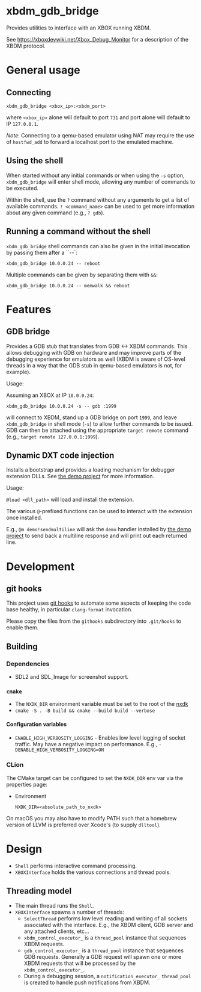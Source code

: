 # xbdm_gdb_bridge

Provides utilities to interface with an XBOX running XBDM.

See https://xboxdevwiki.net/Xbox_Debug_Monitor for a description of the XBDM protocol.

# General usage

## Connecting

`xbdm_gdb_bridge <xbox_ip>:<xbdm_port>`

where `<xbox_ip>` alone will default to port `731` and port alone will default to
IP `127.0.0.1`.

_Note_: Connecting to a qemu-based emulator using NAT may require the use of
`hostfwd_add` to forward a localhost port to the emulated machine. 

## Using the shell

When started without any initial commands or when using the `-s` option,
`xbdm_gdb_bridge` will enter shell mode, allowing any number of commands to be
executed.

Within the shell, use the `?` command without any arguments to get a list of available 
commands. `? <command_name>` can be used to get more information about any given command
(e.g., `? gdb`).

## Running a command without the shell

`xbdm_gdb_bridge` shell commands can also be given in the initial invocation by passing
them after a ``--`:

`xbdm_gdb_bridge 10.0.0.24 -- reboot`

Multiple commands can be given by separating them with `&&`:

`xbdm_gdb_bridge 10.0.0.24 -- memwalk && reboot`

# Features

## GDB bridge

Provides a GDB stub that translates from GDB <-> XBDM commands. This allows debugging
with GDB on hardware and may improve parts of the debugging experience for emulators
as well (XBDM is aware of OS-level threads in a way that the GDB stub in qemu-based
emulators is not, for example).

Usage:

Assuming an XBOX at IP `10.0.0.24`:

`xbdm_gdb_bridge 10.0.0.24 -s -- gdb :1999`

will connect to XBDM, stand up a GDB bridge on port `1999`, and leave `xbdm_gdb_bridge`
in shell mode (`-s`) to allow further commands to be issued. GDB can then be attached 
using the appropriate `target remote` command (e.g., `target remote 127.0.0.1:1999`).

## Dynamic DXT code injection

Installs a bootstrap and provides a loading mechanism for debugger extension DLLs.
See [the demo project](https://github.com/abaire/nxdk_demo_dyndxt) for more information.

Usage:

`@load <dll_path>` will load and install the extension.

The various `@`-prefixed functions can be used to interact with the extension once 
installed.

E.g., `@m demo!sendmultiline` will ask the `demo` handler installed by 
[the demo project](https://github.com/abaire/nxdk_demo_dyndxt) to send back a multiline
response and will print out each returned line.

# Development

## git hooks

This project uses [git hooks](https://git-scm.com/book/en/v2/Customizing-Git-Git-Hooks)
to automate some aspects of keeping the code base healthy, in particular `clang-format`
invocation.

Please copy the files from the `githooks` subdirectory into `.git/hooks` to
enable them.

## Building

### Dependencies

* SDL2 and SDL_Image for screenshot support.

### `cmake`

* The `NXDK_DIR` environment variable must be set to the root of the [nxdk](https://github.com/XboxDev/nxdk)
* `cmake -S . -B build && cmake --build build --verbose`

#### Configuration variables
* `ENABLE_HIGH_VERBOSITY_LOGGING` - Enables low level logging of socket traffic. May have a negative impact on
   performance. E.g., `-DENABLE_HIGH_VERBOSITY_LOGGING=ON`

### CLion

The CMake target can be configured to set the `NXDK_DIR` env var via the properties page:

* Environment

  `NXDK_DIR=<absolute_path_to_nxdk>`

On macOS you may also have to modify PATH such that a homebrew version of LLVM
is preferred over Xcode's (to supply `dlltool`).

# Design

* `Shell` performs interactive command processing. 
* `XBOXInterface` holds the various connections and thread pools.

## Threading model

* The main thread runs the `Shell`.
* `XBOXInterface` spawns a number of threads:
    * `SelectThread` performs low level reading and writing of all sockets associated with the interface. E.g., the
      XBDM client, GDB server and any attached clients, etc...
    * `xbdm_control_executor_` is a `thread_pool` instance that sequences XBDM requests.
    * `gdb_control_executor_` is a `thread_pool` instance that sequences GDB requests. Generally a GDB request will 
      spawn one or more XBDM requests that will be processed by the `xbdm_control_executor_`.
    * During a debugging session, a `notification_executor_` `thread_pool` is created to handle push notifications from
      XBDM.
